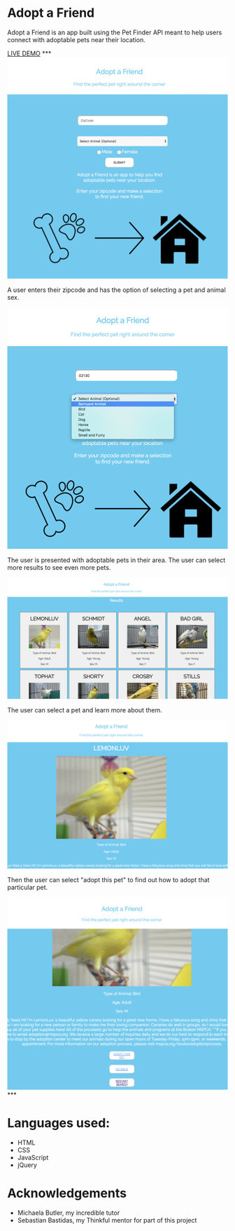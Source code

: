 <h1>Adopt a Friend</h1>
<p>Adopt a Friend is an app built using the Pet Finder API meant to help users connect with adoptable pets near their location.</p>
<a href="https://tatianamrj.github.io/adoptafriend/">LIVE DEMO</a>
***
<br>
<img src="https://raw.githubusercontent.com/tatianamrj/adoptafriend/master/adoptafriend/screensave%201.png">
<p>A user enters their zipcode and has the option of selecting a pet and animal sex.</p>
<img src="https://raw.githubusercontent.com/tatianamrj/adoptafriend/master/adoptafriend/screensave%202.png">
<p>The user is presented with adoptable pets in their area. The user can select more results to see even more pets.</p>
<img src="https://raw.githubusercontent.com/tatianamrj/adoptafriend/master/adoptafriend/screensave%203.png">
<p>The user can select a pet and learn more about them.</p>
<img src="https://raw.githubusercontent.com/tatianamrj/adoptafriend/master/adoptafriend/screensave%204.png">
<p>Then the user can select "adopt this pet" to find out how to adopt that particular pet.</p>
<img src="https://raw.githubusercontent.com/tatianamrj/adoptafriend/master/adoptafriend/screensave%205.png">
***
<h1>Languages used:</h1>
<ul>
	<li> HTML</li>
	<li> CSS </li>
	<li> JavaScript </li>
	<li> jQuery </li>
</ul>
<h1>Acknowledgements</h1>
<ul>
	<li>Michaela Butler, my incredible tutor</li>
	<li> Sebastian Bastidas, my Thinkful mentor for part of this project </li>
</ul>